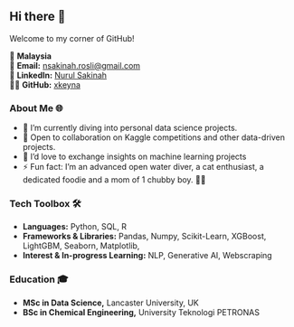 ## Hi there 👋

Welcome to my corner of GitHub!

📍 **Malaysia**  
📧 **Email:** [nsakinah.rosli@gmail.com](mailto:nsakinah.rosli@gmail.com)  
🔗 **LinkedIn:** [Nurul Sakinah](https://www.linkedin.com/in/nsakinah-rosli/)  
👨‍💻 **GitHub:** [xkeyna](https://github.com/xkeyna)

### About Me 🌐
- 🔭 I’m currently diving into personal data science projects.
- 👯 Open to collaboration on Kaggle competitions and other data-driven projects.
- 🤝 I’d love to exchange insights on machine learning projects
- ⚡ Fun fact: I’m an advanced open water diver, a cat enthusiast, a dedicated foodie and a mom of 1 chubby boy. 🐾🍣


### Tech Toolbox 🛠️
- **Languages:** Python, SQL, R
- **Frameworks & Libraries:** Pandas, Numpy, Scikit-Learn, XGBoost, LightGBM, Seaborn, Matplotlib, 
- **Interest & In-progress Learning:** NLP, Generative AI, Webscraping

### Education 🎓
- **MSc in Data Science,** Lancaster University, UK
- **BSc in Chemical Engineering,** University Teknologi PETRONAS
